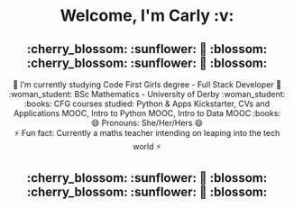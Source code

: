 <h1 align="center">Welcome, I'm Carly :v: </h1> 
<h2 align="center">:cherry_blossom: :sunflower: 💮 :blossom: :cherry_blossom: :sunflower: 💮 :blossom: </h2>


<p align="center">
🌱 I’m currently studying Code First Girls degree - Full Stack Developer 🌱 <br />
:woman_student: BSc Mathematics - University of Derby :woman_student:<br/>
:books: CFG courses studied: Python & Apps Kickstarter, CVs and Applications MOOC, Intro to Python MOOC, Intro to Data MOOC :books: <br /> 
😄 Pronouns: She/Her/Hers 😄<br />
⚡ Fun fact: Currently a maths teacher intending on leaping into the tech world ⚡ <br />
</p>



<h2 align="center">:cherry_blossom: :sunflower: 💮 :blossom: :cherry_blossom: :sunflower: 💮 :blossom: </h2>

